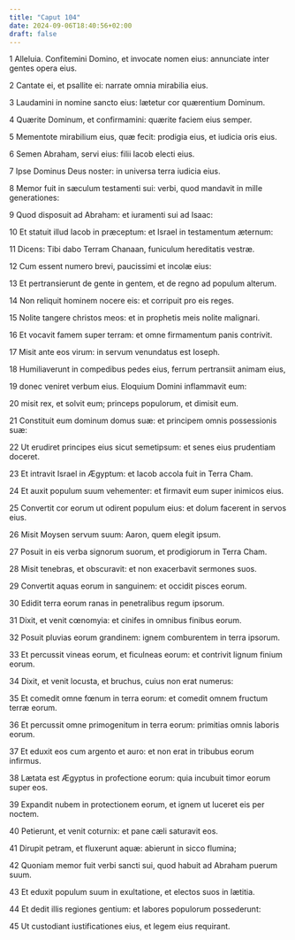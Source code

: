 ```yaml
---
title: "Caput 104"
date: 2024-09-06T18:40:56+02:00
draft: false
---
```




1 Alleluia. Confitemini Domino, et invocate nomen eius: annunciate inter gentes opera eius.

2 Cantate ei, et psallite ei: narrate omnia mirabilia eius.

3 Laudamini in nomine sancto eius: lætetur cor quærentium Dominum.

4 Quærite Dominum, et confirmamini: quærite faciem eius semper.

5 Mementote mirabilium eius, quæ fecit: prodigia eius, et iudicia oris eius.

6 Semen Abraham, servi eius: filii Iacob electi eius.

7 Ipse Dominus Deus noster: in universa terra iudicia eius.

8 Memor fuit in sæculum testamenti sui: verbi, quod mandavit in mille generationes:

9 Quod disposuit ad Abraham: et iuramenti sui ad Isaac:

10 Et statuit illud Iacob in præceptum: et Israel in testamentum æternum:

11 Dicens: Tibi dabo Terram Chanaan, funiculum hereditatis vestræ.

12 Cum essent numero brevi, paucissimi et incolæ eius:

13 Et pertransierunt de gente in gentem, et de regno ad populum alterum.

14 Non reliquit hominem nocere eis: et corripuit pro eis reges.

15 Nolite tangere christos meos: et in prophetis meis nolite malignari.

16 Et vocavit famem super terram: et omne firmamentum panis contrivit.

17 Misit ante eos virum: in servum venundatus est Ioseph.

18 Humiliaverunt in compedibus pedes eius, ferrum pertransiit animam eius,

19 donec veniret verbum eius. Eloquium Domini inflammavit eum:

20 misit rex, et solvit eum; princeps populorum, et dimisit eum.

21 Constituit eum dominum domus suæ: et principem omnis possessionis suæ:

22 Ut erudiret principes eius sicut semetipsum: et senes eius prudentiam doceret.

23 Et intravit Israel in Ægyptum: et Iacob accola fuit in Terra Cham.

24 Et auxit populum suum vehementer: et firmavit eum super inimicos eius.

25 Convertit cor eorum ut odirent populum eius: et dolum facerent in servos eius.

26 Misit Moysen servum suum: Aaron, quem elegit ipsum.

27 Posuit in eis verba signorum suorum, et prodigiorum in Terra Cham.

28 Misit tenebras, et obscuravit: et non exacerbavit sermones suos.

29 Convertit aquas eorum in sanguinem: et occidit pisces eorum.

30 Edidit terra eorum ranas in penetralibus regum ipsorum.

31 Dixit, et venit cœnomyia: et cinifes in omnibus finibus eorum.

32 Posuit pluvias eorum grandinem: ignem comburentem in terra ipsorum.

33 Et percussit vineas eorum, et ficulneas eorum: et contrivit lignum finium eorum.

34 Dixit, et venit locusta, et bruchus, cuius non erat numerus:

35 Et comedit omne fœnum in terra eorum: et comedit omnem fructum terræ eorum.

36 Et percussit omne primogenitum in terra eorum: primitias omnis laboris eorum.

37 Et eduxit eos cum argento et auro: et non erat in tribubus eorum infirmus.

38 Lætata est Ægyptus in profectione eorum: quia incubuit timor eorum super eos.

39 Expandit nubem in protectionem eorum, et ignem ut luceret eis per noctem.

40 Petierunt, et venit coturnix: et pane cæli saturavit eos.

41 Dirupit petram, et fluxerunt aquæ: abierunt in sicco flumina;

42 Quoniam memor fuit verbi sancti sui, quod habuit ad Abraham puerum suum.

43 Et eduxit populum suum in exultatione, et electos suos in lætitia.

44 Et dedit illis regiones gentium: et labores populorum possederunt:

45 Ut custodiant iustificationes eius, et legem eius requirant.

